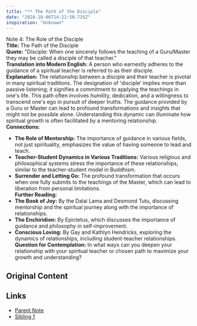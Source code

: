 ```yaml
---
title: "** The Path of the Disciple"
date: "2024-10-06T14:21:50.735Z"
inspiration: "Unknown"
---
```


Note 4: The Role of the Disciple  
**Title:** The Path of the Disciple  
**Quote:** "Disciple: When one sincerely follows the teaching of a Guru/Master they may be called a disciple of that teacher."  
**Translation into Modern English:** A person who earnestly adheres to the guidance of a spiritual teacher is referred to as their disciple.  
**Explanation:** The relationship between a disciple and their teacher is pivotal in many spiritual traditions. The designation of 'disciple' implies more than passive listening; it signifies a commitment to applying the teachings in one's life. This path often involves humility, dedication, and a willingness to transcend one's ego in pursuit of deeper truths. The guidance provided by a Guru or Master can lead to profound transformations and insights that might not be possible alone. Understanding this dynamic can illuminate how spiritual growth is often facilitated by a mentoring relationship.  
**Connections:**  
- **The Role of Mentorship:** The importance of guidance in various fields, not just spirituality, emphasizes the value of having someone to lead and teach.  
- **Teacher-Student Dynamics in Various Traditions:** Various religious and philosophical systems stress the importance of these relationships, similar to the teacher-student model in Buddhism.  
- **Surrender and Letting Go:** The profound transformation that occurs when one fully submits to the teachings of the Master, which can lead to liberation from personal limitations.  
**Further Reading:**  
- **The Book of Joy:** By the Dalai Lama and Desmond Tutu, discussing mentorship and the spiritual journey along with the importance of relationships.  
- **The Enchiridion:** By Epictetus, which discusses the importance of guidance and philosophy in self-improvement.  
- **Conscious Loving:** By Gay and Kathlyn Hendricks, exploring the dynamics of relationships, including student-teacher relationships.  
**Question for Contemplation:** In what ways can you deepen your relationship with your spiritual teacher or chosen path to maximize your growth and understanding?

## Original Content



## Links

- [Parent Note](/parent-note.md)
- [Sibling 1](/zettel1.md)
